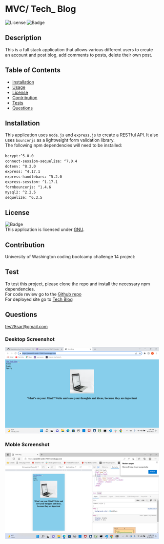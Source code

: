 # MVC/ Tech_ Blog

![License](https://img.shields.io/badge/License-GNU-green.svg)
![Badge](https://img.shields.io/badge/License-GNU-blue.svg)

## Description

This is a full stack application that allows various different users to create an account and post blog, add comments to posts, delete their own post.

## Table of Contents

- [Installation](#installation)
- [Usage](#usage)
- [License](#license)
- [Contribution](#contribution)
- [Tests](#test)
- [Questions](#questions)

## Installation

This application uses `node.js` and `express.js` to create a RESTful API. It also uses `bouncerjs` as a lightweight form validation library.
</br>The following npm dependencies will need to be installed:  
 </br>`bcrypt:^5.0.0`
</br>`connect-session-sequelize: ^7.0.4`
</br>`dotenv: ^8.2.0`
</br>`express: ^4.17.1`
</br>`express-handlebars: ^5.2.0`
</br>`express-session: ^1.17.1`
</br>`formbouncerjs: ^1.4.6`
</br>`mysql2: ^2.2.5`
</br>`sequelize: ^6.3.5`

## License

![Badge](https://img.shields.io/badge/License-GNU-blue.svg)
<br/> This application is licensed under [GNU](https://www.gnu.org/licenses/licenses.en.html).


## Contribution

University of Washington coding bootcamp challenge 14 project:


## Test

To test this project, please clone the repo and install the necessary npm dependencies.
</br> For code review go to the [Github  repo](https://github.com/teshome28sara/Tech_Blog)
</br>For deployed site go to  [Tech Blog](https://peaceful-sands-79641.herokuapp.com/)

## Questions
 tes28sar@gmail.com 

 ###  Desktop  Screenshot

 ![Tech Blog](screenshot.png)

 ### Moble  Screenshot

 ![Tech Blog](moble.png)


 


